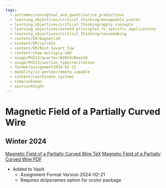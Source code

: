 ```yaml
---
tags:
  - outcomes/conceptual_and_quantitative_predictions
  - learning_objectives/critical_thinking/manageable_pieces
  - learning_objectives/critical_thinking/apply_concepts
  - learning_objectives/extend_principles_to_specific_applications
  - learning_objectives/critical_thinking/sensemaking
  - content/EM/magnetism
  - content/EM/current
  - content/EM/Biot-Savart_law
  - content/chop-multiply-add
  - usage/PH213/quarter/W2024/Week10
  - usage/PH213/section_type/recitation
  - format/assignment2024-02-21
  - modality/in-person/remote_capable
  - content/coordinate_systems
  - time/unknown
  - source/Knight
---
```

# Magnetic Field of a Partially Curved Wire
## Winter 2024
[Magnetic Field of a Partially Curved Wire TeX](./Magnetic_Field_of_a_Partially_Curved_Wire_2024_03_27.tex)
[Magnetic Field of a Partially Curved Wire PDF](./Magnetic_Field_of_a_Partially_Curved_Wire_2024_03_27.pdf)
* Added to Vault
	* Assignment Format Version 2024-02-21
	* Requires dvipsnames option for xcolor package